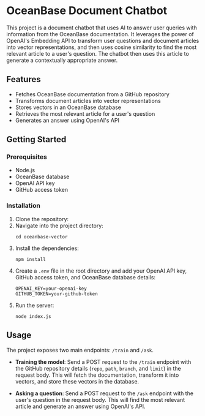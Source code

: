 # OceanBase Document Chatbot

This project is a document chatbot that uses AI to answer user queries with information from the OceanBase documentation. It leverages the power of OpenAI's Embedding API to transform user questions and document articles into vector representations, and then uses cosine similarity to find the most relevant article to a user's question. The chatbot then uses this article to generate a contextually appropriate answer.

## Features

-   Fetches OceanBase documentation from a GitHub repository
-   Transforms document articles into vector representations
-   Stores vectors in an OceanBase database
-   Retrieves the most relevant article for a user's question
-   Generates an answer using OpenAI's API

## Getting Started

### Prerequisites

-   Node.js
-   OceanBase database
-   OpenAI API key
-   GitHub access token

### Installation

1. Clone the repository:
2. Navigate into the project directory:
    ```
    cd oceanbase-vector
    ```
3. Install the dependencies:
    ```
    npm install
    ```
4. Create a `.env` file in the root directory and add your OpenAI API key, GitHub access token, and OceanBase database details:
    ```
    OPENAI_KEY=your-openai-key
    GITHUB_TOKEN=your-github-token
    ```
5. Run the server:
    ```
    node index.js
    ```

## Usage

The project exposes two main endpoints: `/train` and `/ask`.

-   **Training the model**: Send a POST request to the `/train` endpoint with the GitHub repository details (`repo`, `path`, `branch`, and `limit`) in the request body. This will fetch the documentation, transform it into vectors, and store these vectors in the database.

-   **Asking a question**: Send a POST request to the `/ask` endpoint with the user's question in the request body. This will find the most relevant article and generate an answer using OpenAI's API.
